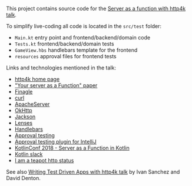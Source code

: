 This project contains source code for the
[Server as a function with http4k talk](https://www.youtube.com/watch?v=vsueRJCJuLI).

To simplify live-coding all code is located in the `src/test` folder:
 - `Main.kt` entry point and frontend/backend/domain code
 - `Tests.kt` frontend/backend/domain tests
 - `GameView.hbs` handlebars template for the frontend
 - `resources` approval files for frontend tests

Links and technologies mentioned in the talk:
 - [http4k home page](https://www.http4k.org)
 - ["Your server as a Function" paper](https://monkey.org/~marius/funsrv.pdf) 
 - [Finagle](http://twitter.github.io/finagle)
 - [curl](https://en.wikipedia.org/wiki/CURL)
 - [ApacheServer](https://hc.apache.org/httpcomponents-core-ga)
 - [OkHttp](https://square.github.io/okhttp)
 - [Jackson](https://github.com/FasterXML/jackson)
 - [Lenses](https://scalac.io/scala-optics-lenses-with-monocle)
 - [Handlebars](https://handlebarsjs.com)
 - [Approval testing](http://www.oneeyedmen.com/tdd-v-testing-part3.html)
 - [Approval testing plugin for IntelliJ](https://plugins.jetbrains.com/plugin/9424-okey-doke-support)
 - [KotlinConf 2018 - Server as a Function in Kotlin](https://www.youtube.com/watch?v=vdxBNh1qx1Q) 
 - [Kotlin slack](https://surveys.jetbrains.com/s3/kotlin-slack-sign-up)
 - [I am a teapot http status](https://en.wikipedia.org/wiki/Hyper_Text_Coffee_Pot_Control_Protocol)

See also [Writing Test Driven Apps with http4k talk](https://www.youtube.com/watch?v=p1VTfcQJefk) by Ivan Sanchez and David Denton.